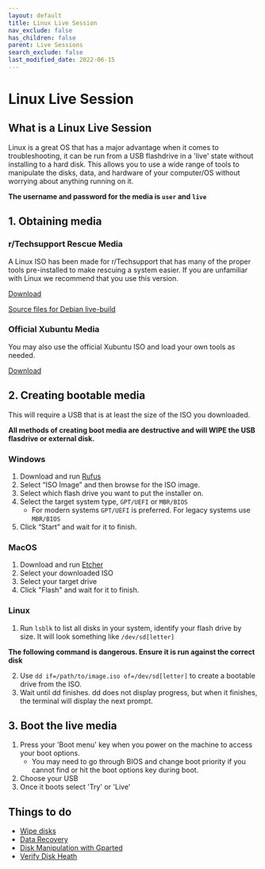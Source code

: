 ```yaml
---
layout: default
title: Linux Live Session
nav_exclude: false
has_children: false
parent: Live Sessions
search_exclude: false
last_modified_date: 2022-06-15
---
```

# Linux Live Session
## What is a Linux Live Session

Linux is a great OS that has a major advantage when it comes to troubleshooting, it can be run from a USB flashdrive in a 'live' state without installing to a hard disk. This allows you to use a wide range of tools to manipulate the disks, data, and hardware of your computer/OS without worrying about anything running on it.

**The username and password for the media is `user` and `live`**

## 1. Obtaining media
### r/Techsupport Rescue Media
A Linux ISO has been made for r/Techsupport that has many of the proper tools pre-installed to make rescuing a system easier. If you are unfamiliar with Linux we recommend that you use this version. 

[Download](https://github.com/r-Techsupport/rTS_Debian/releases/latest/download/rTS_RescueMedia.iso)

[Source files for Debian live-build](https://github.com/r-Techsupport/rTS_Debian)

### Official Xubuntu Media
You may also use the official Xubuntu ISO and load your own tools as needed.

[Download](https://xubuntu.org/download/)

## 2. Creating bootable media
This will require a USB that is at least the size of the ISO you downloaded.

**All methods of creating boot media are destructive and will WIPE the USB flasdrive or external disk.**

### Windows
1. Download and run [Rufus](https://rufus.ie/)
2. Select “ISO Image” and then browse for the ISO image.
3. Select which flash drive you want to put the installer on.
4. Select the target system type, `GPT/UEFI` or `MBR/BIOS` 
	* For modern systems `GPT/UEFI` is preferred. For legacy systems use `MBR/BIOS`
5. Click “Start” and wait for it to finish.

### MacOS
1. Download and run [Etcher](https://www.balena.io/etcher/)
2. Select your downloaded ISO
3. Select your target drive
4. Click "Flash" and wait for it to finish.

### Linux
1. Run `lsblk` to list all disks in your system, identify your flash drive by size. It will look something like `/dev/sd[letter]`

**The following command is dangerous. Ensure it is run against the correct disk**

2. Use `dd if=/path/to/image.iso of=/dev/sd[letter]` to create a bootable drive from the ISO.
3. Wait until dd finishes. dd does not display progress, but when it finishes, the terminal will display the next prompt.

## 3. Boot the live media
1. Press your 'Boot menu' key when you power on the machine to access your boot options.
	* You may need to go through BIOS and change boot priority if you cannot find or hit the boot options key during boot.
2. Choose your USB
3. Once it boots select 'Try' or 'Live'

## Things to do
* [Wipe disks](/docs/disks/disk-wipe)
* [Data Recovery](/docs/guides/data-recovery)
* [Disk Manipulation with Gparted](/docs/disks/gparted)
* [Verify Disk Heath](/docs/disks/disk-health#smartmontools)
